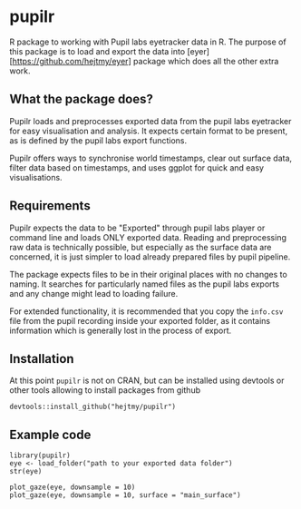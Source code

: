 # pupilr
R package to working with Pupil labs eyetracker data in R. The purpose of this package is to load and export the data into [eyer][https://github.com/hejtmy/eyer] package which does all the other extra work.

## What the package does?
Pupilr loads and preprocesses exported data from the pupil labs eyetracker for easy visualisation and analysis. It expects certain format to be present, as is defined by the pupil labs export functions.

Pupilr offers ways to synchronise world timestamps, clear out surface data, filter data based on timestamps, and uses ggplot for quick and easy visualisations.

## Requirements
Pupilr expects the data to be "Exported" through pupil labs player or command line and loads ONLY exported data. Reading and preprocessing raw data is technically possible, but especially as the surface data are concerned, it is just simpler to load already prepared files by pupil pipeline. 

The package expects files to be in their original places with no changes to naming. It searches for particularly named files as the pupil labs exports and any change might lead to loading failure.

For extended functionality, it is recommended that you copy the `info.csv` file from the pupil recording inside your exported folder, as it contains information which is generally lost in the process of export.

## Installation
At this point `pupilr` is not on CRAN, but can be installed using devtools or other tools allowing to install packages from github

```
devtools::install_github("hejtmy/pupilr")
```

## Example code

```
library(pupilr)
eye <- load_folder("path to your exported data folder")
str(eye)
```

```
plot_gaze(eye, downsample = 10)
plot_gaze(eye, downsample = 10, surface = "main_surface")
```

